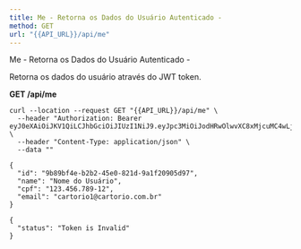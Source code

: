 ```yaml
---
title: Me - Retorna os Dados do Usuário Autenticado -
method: GET
url: "{{API_URL}}/api/me"
---
```



Me - Retorna os Dados do Usuário Autenticado - 

Retorna os dados do usuário através do JWT token.

**GET /api/me**

```request:cURL
curl --location --request GET "{{API_URL}}/api/me" \
  --header "Authorization: Bearer eyJ0eXAiOiJKV1QiLCJhbGciOiJIUzI1NiJ9.eyJpc3MiOiJodHRwOlwvXC8xMjcuMC4wLjE6ODAwMFwvYXBpXC9hdXRlbnRpY2FjYW8iLCJpYXQiOjE1OTEzODYxNDksImV4cCI6MTU5MTM4OTc0OSwibmJmIjoxNTkxMzg2MTQ5LCJqdGkiOiJSU0lzVVJhd1p3bktzbUR0Iiwic3ViIjoiOWI4OWJmNGUtYjJiMi00NWUwLTgyMWQtOWExZjIwOTA1ZDk3IiwicHJ2IjoiZTZkNjA2MDAwM2RkZDZkNzc5NjJjMDNjYjJiYjMyMjI5YmNlYTFjNSJ9.f1R3KbrIG8tFDc1BajkA4ntEKm2xI7Hj2i7_nNEMoUc" \
  --header "Content-Type: application/json" \
  --data ""
```


```response:200
{
  "id": "9b89bf4e-b2b2-45e0-821d-9a1f20905d97",
  "name": "Nome do Usuário",
  "cpf": "123.456.789-12",
  "email": "cartorio1@cartorio.com.br"
}

```


```response:401
{
  "status": "Token is Invalid"
}

```
